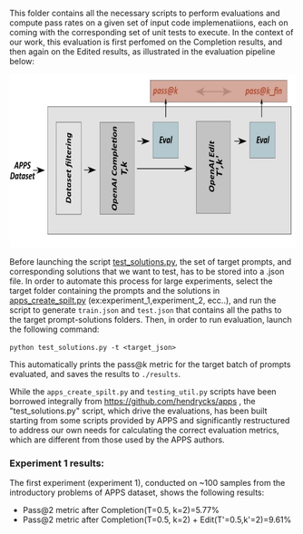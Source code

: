 This folder contains all the necessary scripts to perform evaluations and compute pass rates on a given set of input code implemenatiions, each on coming with the corresponding set of unit tests to execute.
In the context of our work, this evaluation is first perfomed on the Completion results, and then again on the Edited results, as illustrated in the evaluation pipeline below: 

<p align='center'>
<img src="fig/pipeline.jpg" height="306px" width='700px'> 


 Before launching the script [test_solutions.py](./test_solutions.py), the set of target prompts, and corresponding solutions that we want to test, has to be stored into a .json file. In order to automate this process for large experiments, select the target folder containing the prompts and the solutions in [apps_create_spilt.py](./apps_create_split.py) (ex:experiment_1,experiment_2, ecc..), and run the script to generate `train.json` and `test.json` that contains all the paths to the target prompt-solutions folders. Then, in order to run evaluation, launch the following command:


`python test_solutions.py -t <target_json>`


This automatically prints the pass@k metric for the target batch of prompts evaluated, and saves the results to `./results`.

While the `apps_create_spilt.py` and `testing_util.py` scripts have been borrowed integrally from https://github.com/hendrycks/apps , the "test_solutions.py" script, which drive the evaluations, has been built starting from some scripts provided by APPS and significantly restructured to address our own needs for calculating the correct evaluation metrics, which are different from those used by the APPS authors.

### Experiment 1 results:

The first experiment (experiment 1), conducted on ~100 samples from the introductory problems of APPS dataset, shows the following results:  
- Pass@2 metric after Completion(T=0.5, k=2)=5.77%  
- Pass@2 metric after Completion(T=0.5, k=2) + Edit(T'=0.5,k'=2)=9.61%



